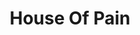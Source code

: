 ---
title: "House Of Pain"
summary: "Irish-American hip hop group from Los Angeles, California, USA. Everlast became fascinated by hip-hop while he was in high school, eventually becoming part of Ice-T's Rhyme Syndicate. His association with Ice-T led to a contract with Warner Bros., who released his debut album, Forever Everlasting, in 1990. After the record bombed, Everlast formed House of Pain with his high school friend Danny Boy and DJ Lethal in 1990."
image: "house-of-pain.jpg"
---